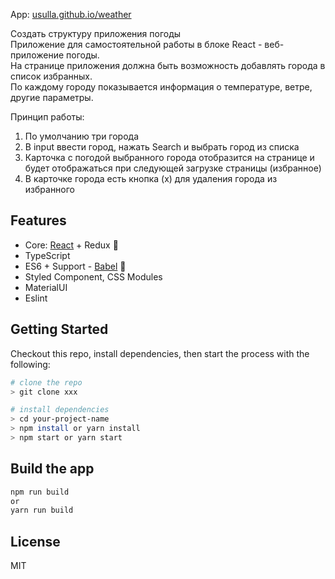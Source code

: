 App: [usulla.github.io/weather](usulla.github.io/weather)

Создать структуру приложения погоды   
Приложение для самостоятельной работы в блоке React - веб-приложение погоды.   
На странице приложения должна быть возможность добавлять города в список избранных.   
По каждому городу показывается информация о температуре, ветре, другие параметры. 

Принцип работы: 
1) По умолчанию три города
2) В input ввести город, нажать Search и выбрать город из списка
3) Карточка с погодой выбранного города отобразится на странице и будет отображаться при следующей загрузке страницы (избранное) 
4) В карточке города есть кнопка (х) для удаления города из избранного

## Features

- Core: [React](https://reactjs.org) + Redux 🚀
- TypeScript
- ES6 + Support - [Babel](https://babeljs.io) 🚀
- Styled Component, CSS Modules
- MaterialUI
- Eslint

## Getting Started
Checkout this repo, install dependencies, then start the process with the following:

```bash
# clone the repo
> git clone xxx

# install dependencies
> cd your-project-name
> npm install or yarn install
> npm start or yarn start
```

## Build the app

```bash
npm run build
or
yarn run build
```

## License

MIT
